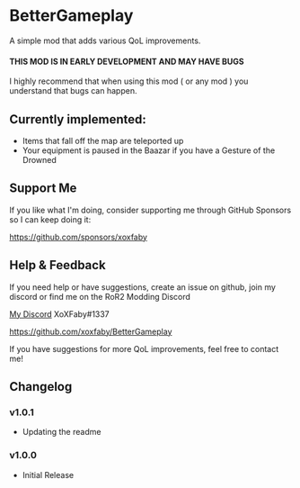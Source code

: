 # BetterGameplay

A simple mod that adds various QoL improvements.  

#### THIS MOD IS IN EARLY DEVELOPMENT AND MAY HAVE BUGS

I highly recommend that when using this mod ( or any mod ) you understand that bugs can happen.

## Currently implemented:
- Items that fall off the map are teleported up
- Your equipment is paused in the Baazar if you have a Gesture of the Drowned

## Support Me

If you like what I'm doing, consider supporting me through GitHub Sponsors so I can keep doing it:

https://github.com/sponsors/xoxfaby

## Help & Feedback

If you need help or have suggestions, create an issue on github, join my discord or find me on the RoR2 Modding Discord 

[My Discord](https://discord.gg/Zy2HSB4) XoXFaby#1337

https://github.com/xoxfaby/BetterGameplay

If you have suggestions for more QoL improvements, feel free to contact me!

## Changelog


### v1.0.1 
 - Updating the readme

### v1.0.0 
 - Initial Release
